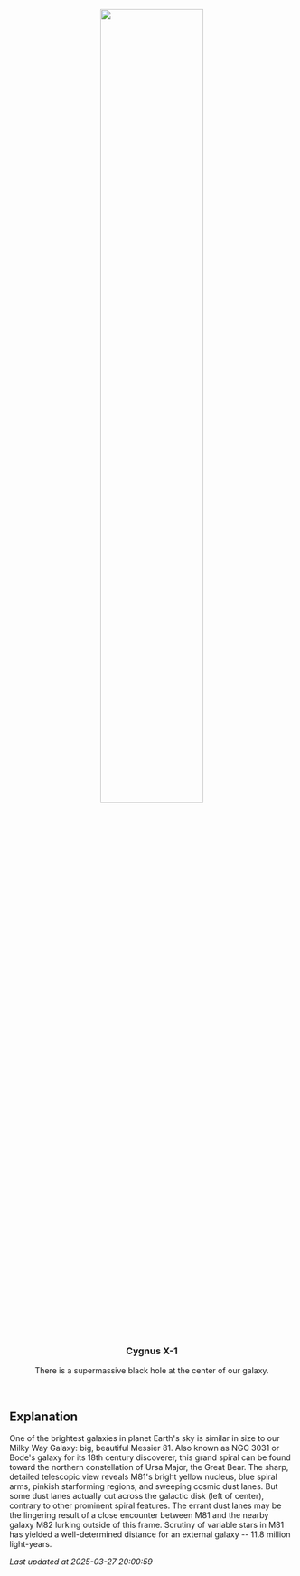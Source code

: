 <p align='center'>
    <img src='https://apod.nasa.gov/apod/image/2503/291_lorand_fenyes_m81_kicsi1024.jpg' width='60%' />
    <h3 align="center">Cygnus X-1</h3>
    <p align="center">There is a supermassive black hole at the center of our galaxy.</p>
</p>
<br/>

Explanation
--
One of the brightest galaxies in planet Earth's sky is similar in size to our Milky Way Galaxy: big, beautiful Messier 81. Also known as NGC 3031 or Bode's galaxy for its 18th century discoverer, this grand spiral can be found toward the northern constellation of Ursa Major, the Great Bear. The sharp, detailed telescopic view reveals M81's bright yellow nucleus, blue spiral arms, pinkish starforming regions, and sweeping cosmic dust lanes. But some dust lanes actually cut across the galactic disk (left of center), contrary to other prominent spiral features. The errant dust lanes may be the lingering result of a close encounter between M81 and the nearby galaxy M82 lurking outside of this frame. Scrutiny of variable stars in M81 has yielded a well-determined distance for an external galaxy -- 11.8 million light-years.


*Last updated at 2025-03-27 20:00:59*
